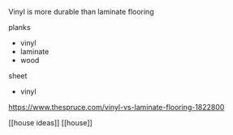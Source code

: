Vinyl is more durable than laminate flooring

planks
- vinyl
- laminate
- wood

sheet
- vinyl

https://www.thespruce.com/vinyl-vs-laminate-flooring-1822800

[[house ideas]]
[[house]]

